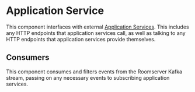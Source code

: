 # Application Service

This component interfaces with external [Application
Services](https://matrix.org/docs/spec/application_service/unstable.html).
This includes any HTTP endpoints that application services call, as well as talking
to any HTTP endpoints that application services provide themselves.

## Consumers

This component consumes and filters events from the Roomserver Kafka stream, passing on any necessary events to subscribing application services.